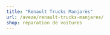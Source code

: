 ```yaml
---
title: "Renault Trucks Manjarès"
url: /aveze/renault-trucks-manjares/
shop: réparation de voitures
---
```

